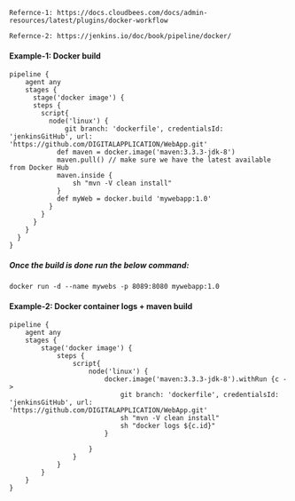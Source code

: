     Refernce-1: https://docs.cloudbees.com/docs/admin-resources/latest/plugins/docker-workflow

    Refernce-2: https://jenkins.io/doc/book/pipeline/docker/

#### Example-1: Docker build

    pipeline {
        agent any
        stages {
          stage('docker image') {
          steps {
            script{
              node('linux') {
                  git branch: 'dockerfile', credentialsId: 'jenkinsGitHub', url: 'https://github.com/DIGITALAPPLICATION/WebApp.git'
                def maven = docker.image('maven:3.3.3-jdk-8')
                maven.pull() // make sure we have the latest available from Docker Hub
                maven.inside {
                    sh "mvn -V clean install"
                }
                def myWeb = docker.build 'mywebapp:1.0'
              }
            }
          }
        }
      }
    }
    
##### Once the build is done run the below command:

    docker run -d --name mywebs -p 8089:8080 mywebapp:1.0
    
#### Example-2: Docker container logs + maven build

    pipeline {
        agent any
        stages {
            stage('docker image') {
                steps {
                    script{
                        node('linux') {
                            docker.image('maven:3.3.3-jdk-8').withRun {c -> 
                                git branch: 'dockerfile', credentialsId: 'jenkinsGitHub', url: 'https://github.com/DIGITALAPPLICATION/WebApp.git'
                                sh "mvn -V clean install"
                                sh "docker logs ${c.id}"
                            }

                        }
                    }
                }
            }
        }
    }

